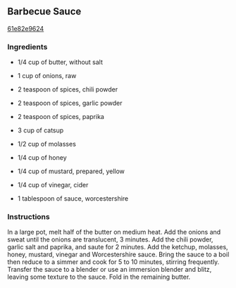 ## Barbecue Sauce

[61e82e9624](http://www.foodnetwork.com/recipes/robert-irvine/barbecue-sauce.html)

### Ingredients

 - 1/4 cup of butter, without salt

 - 1 cup of onions, raw

 - 2 teaspoon of spices, chili powder

 - 2 teaspoon of spices, garlic powder

 - 2 teaspoon of spices, paprika

 - 3 cup of catsup

 - 1/2 cup of molasses

 - 1/4 cup of honey

 - 1/4 cup of mustard, prepared, yellow

 - 1/4 cup of vinegar, cider

 - 1 tablespoon of sauce, worcestershire

### Instructions

In a large pot, melt half of the butter on medium heat. Add the onions and sweat until the onions are translucent, 3 minutes. Add the chili powder, garlic salt and paprika, and saute for 2 minutes. Add the ketchup, molasses, honey, mustard, vinegar and Worcestershire sauce. Bring the sauce to a boil then reduce to a simmer and cook for 5 to 10 minutes, stirring frequently. Transfer the sauce to a blender or use an immersion blender and blitz, leaving some texture to the sauce. Fold in the remaining butter.